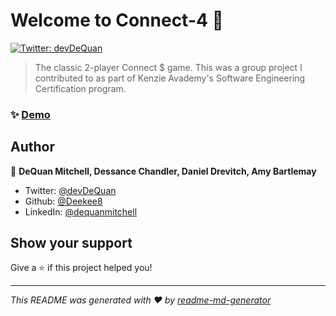 # Welcome to Connect-4 👋
[![Twitter: devDeQuan](https://img.shields.io/twitter/follow/devDeQuan.svg?style=social)](https://twitter.com/devDeQuan)

> The classic 2-player Connect $ game. This was a group project I contributed to as part of Kenzie Avademy's Software Engineering Certification program.

### ✨ [Demo](https://deekee8.github.io/Connect-4/)

## Author

👤 **DeQuan Mitchell, Dessance Chandler, Daniel Drevitch, Amy Bartlemay**

* Twitter: [@devDeQuan](https://twitter.com/devDeQuan)
* Github: [@Deekee8](https://github.com/Deekee8)
* LinkedIn: [@dequanmitchell](https://linkedin.com/in/dequanmitchell)

## Show your support

Give a ⭐️ if this project helped you!


***
_This README was generated with ❤️ by [readme-md-generator](https://github.com/kefranabg/readme-md-generator)_
